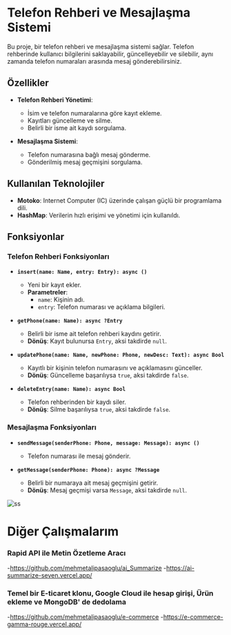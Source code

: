 # Telefon Rehberi ve Mesajlaşma Sistemi

Bu proje, bir telefon rehberi ve mesajlaşma sistemi sağlar. Telefon rehberinde kullanıcı bilgilerini saklayabilir, güncelleyebilir ve silebilir, aynı zamanda telefon numaraları arasında mesaj gönderebilirsiniz.

## Özellikler

- **Telefon Rehberi Yönetimi**:
  - İsim ve telefon numaralarına göre kayıt ekleme.
  - Kayıtları güncelleme ve silme.
  - Belirli bir isme ait kaydı sorgulama.

- **Mesajlaşma Sistemi**:
  - Telefon numarasına bağlı mesaj gönderme.
  - Gönderilmiş mesaj geçmişini sorgulama.

## Kullanılan Teknolojiler

- **Motoko**: Internet Computer (IC) üzerinde çalışan güçlü bir programlama dili.
- **HashMap**: Verilerin hızlı erişimi ve yönetimi için kullanıldı.

## Fonksiyonlar

### Telefon Rehberi Fonksiyonları

- **`insert(name: Name, entry: Entry): async ()`**
  - Yeni bir kayıt ekler.
  - **Parametreler**:
    - `name`: Kişinin adı.
    - `entry`: Telefon numarası ve açıklama bilgileri.

- **`getPhone(name: Name): async ?Entry`**
  - Belirli bir isme ait telefon rehberi kaydını getirir.
  - **Dönüş**: Kayıt bulunursa `Entry`, aksi takdirde `null`.

- **`updatePhone(name: Name, newPhone: Phone, newDesc: Text): async Bool`**
  - Kayıtlı bir kişinin telefon numarasını ve açıklamasını günceller.
  - **Dönüş**: Güncelleme başarılıysa `true`, aksi takdirde `false`.

- **`deleteEntry(name: Name): async Bool`**
  - Telefon rehberinden bir kaydı siler.
  - **Dönüş**: Silme başarılıysa `true`, aksi takdirde `false`.

### Mesajlaşma Fonksiyonları

- **`sendMessage(senderPhone: Phone, message: Message): async ()`**
  - Telefon numarası ile mesaj gönderir.

- **`getMessage(senderPhone: Phone): async ?Message`**
  - Belirli bir numaraya ait mesaj geçmişini getirir.
  - **Dönüş**: Mesaj geçmişi varsa `Message`, aksi takdirde `null`.
    
![ss](https://github.com/user-attachments/assets/04fbc720-51b2-40e3-8c4d-f331d33c52a1)

# Diğer Çalışmalarım

  ### Rapid API ile Metin Özetleme Aracı
  -https://github.com/mehmetalipasaoglu/ai_Summarize
  -https://ai-summarize-seven.vercel.app/
  
  ### Temel bir E-ticaret klonu, Google Cloud ile hesap girişi, Ürün ekleme ve MongoDB' de dedolama
  -https://github.com/mehmetalipasaoglu/e-commerce
  -https://e-commerce-gamma-rouge.vercel.app/
